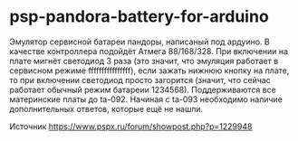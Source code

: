 # psp-pandora-battery-for-arduino

Эмулятор сервисной батареи пандоры, написаный под ардуино. В качестве контроллера подойдёт Атмега 88/168/328. 
При включении на плате мигнёт светодиод 3 раза (это значит, что эмуляция работает в сервисном режиме ffffffffffffffff), если зажать нижнюю кнопку на плате, то при включении 
светодиод просто загорится (значит, что сейчас работает обычный режим батареии 1234568). Поддерживаются все материнские платы до ta-092. Начиная с ta-093 необходимо наличие 
дополнительных ответов, которые ещё не нашли.

Источник https://www.pspx.ru/forum/showpost.php?p=1229948
